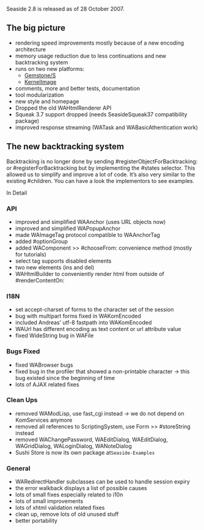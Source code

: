 Seaside 2.8 is released as of 28 October 2007.

## The big picture

  * rendering speed improvements mostly because of a new encoding architecture
  * memory usage reduction due to less continuations and new backtracking system
  * runs on two new platforms:
      * [Gemstone/S](http://seaside.gemtalksystems.com/)
      * [KernelImage](http://www.comtalk.cz/Squeak/98)
  * comments, more and better tests, documentation
  * tool modularization
  * new style and homepage
  * Dropped the old WAHtmlRenderer API
  * Squeak 3.7 support dropped (needs SeasideSqueak37 compatibility package)
  * improved response streaming (WATask and WABasicAthentication work)

## The new backtracking system

Backtracking is no longer done by sending #registerObjectForBacktracking: or #registerForBacktracking but by implementing the #states selector. This allowed us to simplify and improve a lot of code. It’s also very similar to the existing #children. You can have a look the implementors to see examples.

In Detail

### API

  * improved and simplified WAAnchor (uses URL objects now)
  * improved and simplified WAPopupAnchor
  * made WAImageTag protocol compatible to WAAnchorTag
  * added #optionGroup
  * added WAComponent >> #chooseFrom: convenience method (mostly for tutorials)
  * select tag supports disabled elements
  * two new elements (ins and del)
  * WAHtmlBuilder to conveniently render html from outside of #renderContentOn:

### I18N

  * set accept-charset of forms to the character set of the session
  * bug with multipart forms fixed in WAKomEncoded
  * included Andreas’ utf-8 fastpath into WAKomEncoded
  * WAUrl has different encoding as text content or url attribute value
  * fixed WideString bug in WAFile

### Bugs Fixed

  * fixed WABrowser bugs
  * fixed bug in the profiler that showed a non-printable character -> this bug existed since the beginning of time
  * lots of AJAX related fixes

### Clean Ups

  * removed WAModLisp, use fast_cgi instead -> we do not depend on KomServices anymore
  * removed all references to ScriptingSystem, use Form >> #storeString instead
  * removed WAChangePassword, WAEditDialog, WAEditDialog, WAGridDialog, WALoginDialog, WANoteDialog
  * Sushi Store is now its own package at`Seaside-Examples`

### General

  * WARedirectHandler subclasses can be used to handle session expiry
  * the error walkback displays a list of possible causes
  * lots of small fixes especially related to i10n
  * lots of small improvements
  * lots of xhtml validation related fixes
  * clean up, remove lots of old unused stuff
  * better portability